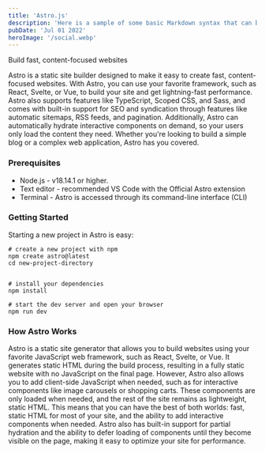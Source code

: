 ```yaml
---
title: 'Astro.js'
description: 'Here is a sample of some basic Markdown syntax that can be used when writing Markdown content in Astro.'
pubDate: 'Jul 01 2022'
heroImage: '/social.webp'
---
```


Build fast, content-focused websites


Astro is a static site builder designed to make it easy to create fast, content-focused websites. With Astro, you can use your favorite framework, such as React, Svelte, or Vue, to build your site and get lightning-fast performance. Astro also supports features like TypeScript, Scoped CSS, and Sass, and comes with built-in support for SEO and syndication through features like automatic sitemaps, RSS feeds, and pagination. Additionally, Astro can automatically hydrate interactive components on demand, so your users only load the content they need. Whether you're looking to build a simple blog or a complex web application, Astro has you covered.


### Prerequisites

- Node.js - v18.14.1 or higher.
- Text editor - recommended VS Code with the Official Astro extension
- Terminal - Astro is accessed through its command-line interface (CLI)


### Getting Started

Starting a new project in Astro is easy:

```shell
# create a new project with npm
npm create astro@latest
cd new-project-directory


# install your dependencies
npm install

# start the dev server and open your browser
npm run dev
```



### How Astro Works

Astro is a static site generator that allows you to build websites using your favorite JavaScript web framework, such as React, Svelte, or Vue. It generates static HTML during the build process, resulting in a fully static website with no JavaScript on the final page. However, Astro also allows you to add client-side JavaScript when needed, such as for interactive components like image carousels or shopping carts. These components are only loaded when needed, and the rest of the site remains as lightweight, static HTML. This means that you can have the best of both worlds: fast, static HTML for most of your site, and the ability to add interactive components when needed. Astro also has built-in support for partial hydration and the ability to defer loading of components until they become visible on the page, making it easy to optimize your site for performance.